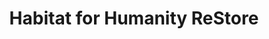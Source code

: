 ---
title: "Habitat for Humanity ReStore"
url: /denton/habitat-for-humanity-restore/
shop: Gebrauchtwaren
---